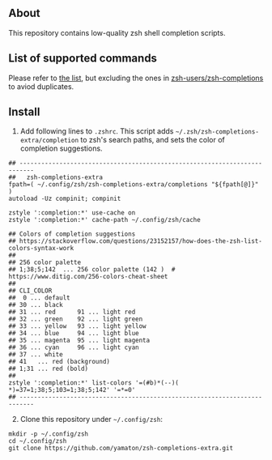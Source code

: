 ## About
This repository contains low-quality zsh shell completion scripts.


## List of supported commands

Please refer to [the list](https://github.com/yamaton/h2o-curated-data/blob/main/general.txt), but excluding the ones in [zsh-users/zsh-completions](https://github.com/zsh-users/zsh-completions/tree/master/src) to aviod duplicates.


## Install
1. Add following lines to `.zshrc`. This script adds `~/.zsh/zsh-completions-extra/completion` to zsh's search paths, and sets the color of completion suggestions.

```shell
## --------------------------------------------------------------------------
##   zsh-completions-extra
fpath=( ~/.config/zsh/zsh-completions-extra/completions "${fpath[@]}" )
autoload -Uz compinit; compinit

zstyle ':completion:*' use-cache on
zstyle ':completion:*' cache-path ~/.config/zsh/cache

## Colors of completion suggestions
## https://stackoverflow.com/questions/23152157/how-does-the-zsh-list-colors-syntax-work
##
## 256 color palette
## 1;38;5;142  ... 256 color palette (142 )  # https://www.ditig.com/256-colors-cheat-sheet
##
## CLI_COLOR
##  0 ... default
## 30 ... black
## 31 ... red      91 ... light red
## 32 ... green    92 ... light green
## 33 ... yellow   93 ... light yellow
## 34 ... blue     94 ... light blue
## 35 ... magenta  95 ... light magenta
## 36 ... cyan     96 ... light cyan
## 37 ... white
## 41   ... red (background)
## 1;31 ... red (bold)
##
zstyle ':completion:*' list-colors '=(#b)*(--)( *)=37=1;38;5;103=1;38;5;142' '=*=0'
## --------------------------------------------------------------------------

```

2. Clone this repository under `~/.config/zsh`:

```shell
mkdir -p ~/.config/zsh
cd ~/.config/zsh
git clone https://github.com/yamaton/zsh-completions-extra.git
```
